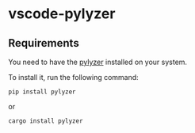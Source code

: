 # vscode-pylyzer

## Requirements

You need to have the [pylyzer](https://github.com/mtshiba/pylyzer) installed on your system.

To install it, run the following command:

```console
pip install pylyzer
```

or

```console
cargo install pylyzer
```
